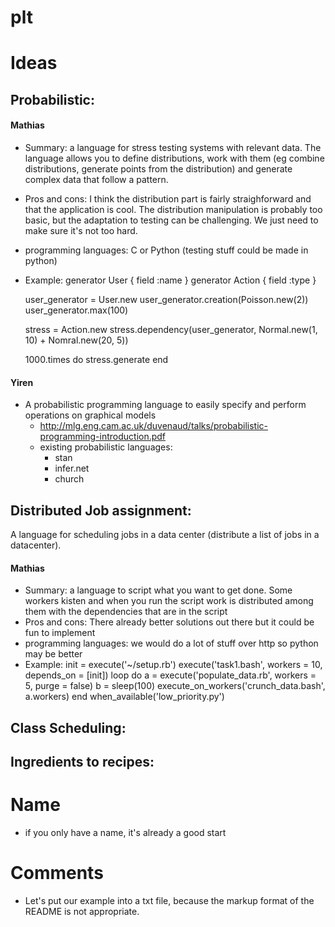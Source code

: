 plt
===

Ideas
=====

Probabilistic:
--------------
#### Mathias
- Summary: a language for stress testing systems with relevant data. The
  language allows you to define distributions, work with them (eg combine
  distributions, generate points from the distribution) and generate complex
  data that follow a pattern.
- Pros and cons: I think the distribution part is fairly straighforward and that
  the application is cool. The distribution manipulation is probably too basic,
  but the adaptation to testing can be challenging. We just need to make sure
  it's not too hard.
- programming languages: C or Python (testing stuff could be made in python)
- Example:
    generator User {
      field :name
    }
    generator Action {
      field :type
    }

    user_generator = User.new
    user_generator.creation(Poisson.new(2))
    user_generator.max(100)

    stress = Action.new
    stress.dependency(user_generator, Normal.new(1, 10) + Nomral.new(20, 5))

    1000.times do
      stress.generate
    end

#### Yiren
- A probabilistic programming language to easily specify and perform operations on graphical models 
  - http://mlg.eng.cam.ac.uk/duvenaud/talks/probabilistic-programming-introduction.pdf
  - existing probabilistic languages:
    - stan
    - infer.net
    - church

Distributed Job assignment:
---------------------------
A language for scheduling jobs in a data center (distribute a list of jobs in a datacenter).
#### Mathias
- Summary: a language to script what you want to get done. Some workers kisten
  and when you run the script work is distributed among them with the
  dependencies that are in the script
- Pros and cons: There already better solutions out there but it could be fun to
  implement
- programming languages: we would do a lot of stuff over http so python may be
  better
- Example:
    init = execute('~/setup.rb')
    execute('task1.bash', workers = 10, depends_on = [init])
    loop do
      a = execute('populate_data.rb', workers = 5, purge = false)
      b = sleep(100)
      execute_on_workers('crunch_data.bash', a.workers)
    end
    when_available('low_priority.py')

Class Scheduling:
-----------------

Ingredients to recipes:
-----------------------


Name
====
- if you only have a name, it's already a good start


Comments
========
- Let's put our example into a txt file, because the markup format of the README is not appropriate.
